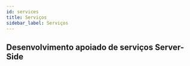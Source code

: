 ```yaml
---
id: services
title: Serviços
sidebar_label: Serviços
---
```


## Desenvolvimento apoiado de serviços Server-Side